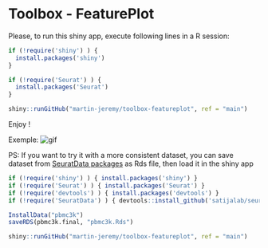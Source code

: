 # Toolbox - FeaturePlot

Please, to run this shiny app, execute following lines in a R session:

```R
if (!require('shiny') ) {
  install.packages('shiny')
}

if (!require('Seurat') ) {
  install.packages('Seurat')
}

shiny::runGitHub("martin-jeremy/toolbox-featureplot", ref = "main")
```

Enjoy !

Exemple:
![gif]("FeaturePlot_presentation.gif")

PS: If you want to try it with a more consistent dataset, you can save dataset from [SeuratData packages]() as Rds file, then load it in the shiny app

```R
if (!require('shiny') ) { install.packages('shiny') }
if (!require('Seurat') ) { install.packages('Seurat') }
if (!require('devtools') ) { install.packages('devtools') }
if (!require('SeuratData') ) { devtools::install_github('satijalab/seurat-data') }

InstallData("pbmc3k")
saveRDS(pbmc3k.final, "pbmc3k.Rds")

shiny::runGitHub("martin-jeremy/toolbox-featureplot", ref = "main")
```
